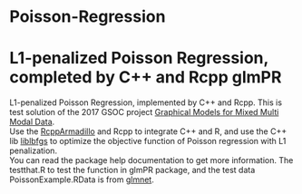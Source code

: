 # Poisson-Regression
L1-penalized Poisson Regression, completed by C++ and Rcpp
glmPR
======

L1-penalized Poisson Regression, implemented by C++ and Rcpp. This is test solution of the 2017 GSOC project [Graphical Models for Mixed Multi Modal Data](https://github.com/rstats-gsoc/gsoc2017/wiki/Graphical-Models-for-Mixed-Multi-Modal-Data).  
Use the [RcppArmadillo](http://arma.sourceforge.net) and Rcpp to integrate C++ and R, and use the C++ lib [liblbfgs](http://www.chokkan.org/software/liblbfgs/) to optimize  the objective function of Poisson regression with L1 penalization.  
You can read the package help documentation to get more information. The testthat.R to test the function in glmPR package, and the test data PoissonExample.RData is from [glmnet](https://github.com/cran/glmnet/blob/master/data/PoissonExample.RData).